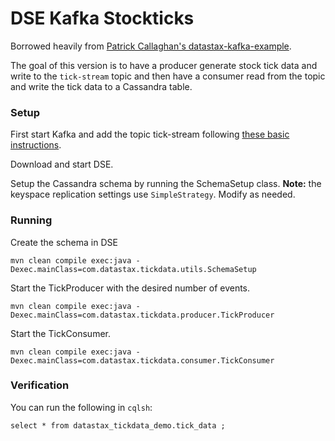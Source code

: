 # DSE Kafka Stockticks

Borrowed heavily from [Patrick Callaghan's datastax-kafka-example](https://github.com/PatrickCallaghan/datastax-kafka-example).

The goal of this version is to have a producer generate stock tick data and write to the `tick-stream` topic and then
have a consumer read from the topic and write the tick data to a Cassandra table.

### Setup
First start Kafka and add the topic tick-stream following [these basic instructions](http://kafka.apache.org/quickstart).

Download and start DSE.

Setup the Cassandra schema by running the SchemaSetup class.
**Note:** the keyspace replication settings use `SimpleStrategy`.
Modify as needed.

### Running
Create the schema in DSE

    mvn clean compile exec:java -Dexec.mainClass=com.datastax.tickdata.utils.SchemaSetup

Start the TickProducer with the desired number of events.

    mvn clean compile exec:java -Dexec.mainClass=com.datastax.tickdata.producer.TickProducer

Start the TickConsumer.

    mvn clean compile exec:java -Dexec.mainClass=com.datastax.tickdata.consumer.TickConsumer

### Verification
You can run the following in `cqlsh`:

```$xslt
select * from datastax_tickdata_demo.tick_data ;
```
